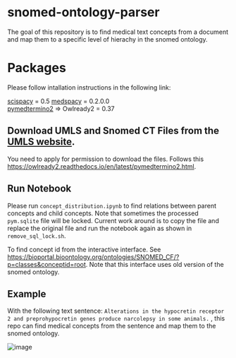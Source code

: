 # snomed-ontology-parser
The goal of this repository is to find medical text concepts from a document and map them to a specific level of hierachy in the snomed ontology.

# Packages
Please follow intallation instructions in the following link:

[scispacy](https://github.com/allenai/scispacy) = 0.5
[medspacy](https://github.com/medspacy/medspacy) = 0.2.0.0  
[pymedtermino2](https://owlready2.readthedocs.io/en/latest/pymedtermino2.html) => Owlready2 = 0.37  

## Download UMLS and Snomed CT Files from the [UMLS website](https://www.nlm.nih.gov/research/umls/).
You need to apply for permission to download the files.
Follows this https://owlready2.readthedocs.io/en/latest/pymedtermino2.html.

## Run Notebook
Please run `concept_distribution.ipynb` to find relations between parent concepts and child concepts.
Note that sometimes the processed `pym.sqlite` file will be locked. Current work around is to copy the file and replace the original file and run the notebook again as shown in `remove_sql_lock.sh`. 


To find concept id from the interactive interface. 
See https://bioportal.bioontology.org/ontologies/SNOMED_CF/?p=classes&conceptid=root. Note that this interface uses old version of the snomed ontology.

## Example
With the following text sentence: `Alterations in the hypocretin receptor 2 and preprohypocretin genes produce narcolepsy in some animals.` , this repo can find medical concepts from the sentence and map them to the snomed ontology.

![image](https://i.imgur.com/Cr9aYBH.png)
